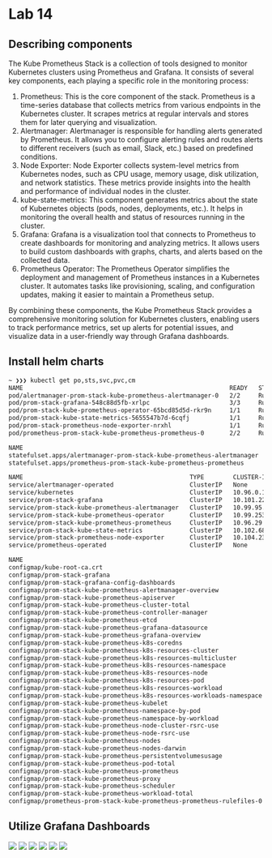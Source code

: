 # Lab 14

## Describing components
The Kube Prometheus Stack is a collection of tools designed to monitor Kubernetes clusters using Prometheus and Grafana. It consists of several key components, each playing a specific role in the monitoring process:

1. Prometheus: This is the core component of the stack. Prometheus is a time-series database that collects metrics from various endpoints in the Kubernetes cluster. It scrapes metrics at regular intervals and stores them for later querying and visualization.
2. Alertmanager: Alertmanager is responsible for handling alerts generated by Prometheus. It allows you to configure alerting rules and routes alerts to different receivers (such as email, Slack, etc.) based on predefined conditions.
3. Node Exporter: Node Exporter collects system-level metrics from Kubernetes nodes, such as CPU usage, memory usage, disk utilization, and network statistics. These metrics provide insights into the health and performance of individual nodes in the cluster.
4. kube-state-metrics: This component generates metrics about the state of Kubernetes objects (pods, nodes, deployments, etc.). It helps in monitoring the overall health and status of resources running in the cluster.
5. Grafana: Grafana is a visualization tool that connects to Prometheus to create dashboards for monitoring and analyzing metrics. It allows users to build custom dashboards with graphs, charts, and alerts based on the collected data.
6. Prometheus Operator: The Prometheus Operator simplifies the deployment and management of Prometheus instances in a Kubernetes cluster. It automates tasks like provisioning, scaling, and configuration updates, making it easier to maintain a Prometheus setup.

By combining these components, the Kube Prometheus Stack provides a comprehensive monitoring solution for Kubernetes clusters, enabling users to track performance metrics, set up alerts for potential issues, and visualize data in a user-friendly way through Grafana dashboards.

## Install helm charts

```bash
~ ❯❯❯ kubectl get po,sts,svc,pvc,cm
NAME                                                         READY   STATUS    RESTARTS   AGE
pod/alertmanager-prom-stack-kube-prometheus-alertmanager-0   2/2     Running   0          13m
pod/prom-stack-grafana-548c88d5fb-xrlpc                      3/3     Running   0          13m
pod/prom-stack-kube-prometheus-operator-65bcd85d5d-rkr9n     1/1     Running   0          13m
pod/prom-stack-kube-state-metrics-5655547b7d-6cqfj           1/1     Running   0          13m
pod/prom-stack-prometheus-node-exporter-nrxhl                1/1     Running   0          13m
pod/prometheus-prom-stack-kube-prometheus-prometheus-0       2/2     Running   0          13m

NAME                                                                    READY   AGE
statefulset.apps/alertmanager-prom-stack-kube-prometheus-alertmanager   1/1     13m
statefulset.apps/prometheus-prom-stack-kube-prometheus-prometheus       1/1     13m

NAME                                              TYPE        CLUSTER-IP       EXTERNAL-IP   PORT(S)                      AGE
service/alertmanager-operated                     ClusterIP   None             <none>        9093/TCP,9094/TCP,9094/UDP   13m
service/kubernetes                                ClusterIP   10.96.0.1        <none>        443/TCP                      14m
service/prom-stack-grafana                        ClusterIP   10.101.229.164   <none>        80/TCP                       13m
service/prom-stack-kube-prometheus-alertmanager   ClusterIP   10.99.95.57      <none>        9093/TCP,8080/TCP            13m
service/prom-stack-kube-prometheus-operator       ClusterIP   10.99.253.101    <none>        443/TCP                      13m
service/prom-stack-kube-prometheus-prometheus     ClusterIP   10.96.29.192     <none>        9090/TCP,8080/TCP            13m
service/prom-stack-kube-state-metrics             ClusterIP   10.102.68.251    <none>        8080/TCP                     13m
service/prom-stack-prometheus-node-exporter       ClusterIP   10.104.236.1     <none>        9100/TCP                     13m
service/prometheus-operated                       ClusterIP   None             <none>        9090/TCP                     13m

NAME                                                                     DATA   AGE
configmap/kube-root-ca.crt                                               1      14m
configmap/prom-stack-grafana                                             1      13m
configmap/prom-stack-grafana-config-dashboards                           1      13m
configmap/prom-stack-kube-prometheus-alertmanager-overview               1      13m
configmap/prom-stack-kube-prometheus-apiserver                           1      13m
configmap/prom-stack-kube-prometheus-cluster-total                       1      13m
configmap/prom-stack-kube-prometheus-controller-manager                  1      13m
configmap/prom-stack-kube-prometheus-etcd                                1      13m
configmap/prom-stack-kube-prometheus-grafana-datasource                  1      13m
configmap/prom-stack-kube-prometheus-grafana-overview                    1      13m
configmap/prom-stack-kube-prometheus-k8s-coredns                         1      13m
configmap/prom-stack-kube-prometheus-k8s-resources-cluster               1      13m
configmap/prom-stack-kube-prometheus-k8s-resources-multicluster          1      13m
configmap/prom-stack-kube-prometheus-k8s-resources-namespace             1      13m
configmap/prom-stack-kube-prometheus-k8s-resources-node                  1      13m
configmap/prom-stack-kube-prometheus-k8s-resources-pod                   1      13m
configmap/prom-stack-kube-prometheus-k8s-resources-workload              1      13m
configmap/prom-stack-kube-prometheus-k8s-resources-workloads-namespace   1      13m
configmap/prom-stack-kube-prometheus-kubelet                             1      13m
configmap/prom-stack-kube-prometheus-namespace-by-pod                    1      13m
configmap/prom-stack-kube-prometheus-namespace-by-workload               1      13m
configmap/prom-stack-kube-prometheus-node-cluster-rsrc-use               1      13m
configmap/prom-stack-kube-prometheus-node-rsrc-use                       1      13m
configmap/prom-stack-kube-prometheus-nodes                               1      13m
configmap/prom-stack-kube-prometheus-nodes-darwin                        1      13m
configmap/prom-stack-kube-prometheus-persistentvolumesusage              1      13m
configmap/prom-stack-kube-prometheus-pod-total                           1      13m
configmap/prom-stack-kube-prometheus-prometheus                          1      13m
configmap/prom-stack-kube-prometheus-proxy                               1      13m
configmap/prom-stack-kube-prometheus-scheduler                           1      13m
configmap/prom-stack-kube-prometheus-workload-total                      1      13m
configmap/prometheus-prom-stack-kube-prometheus-prometheus-rulefiles-0   35     13m
```

## Utilize Grafana Dashboards

![](.img/14_cpu.png)
![](.img/14_cpu_load.png)
![](.img/14_kubelet.png)
![](.img/14_memory.png)
![](.img/14_memory_utili.png)
![](.img/14_networking.png)


